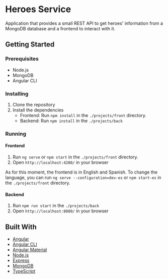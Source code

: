 # Heroes Service

Application that provides a small REST API to get heroes' information from a MongoDB database and a frontend to interact with it.

## Getting Started

### Prerequisites

-   Node.js
-   MongoDB
-   Angular CLI

### Installing

1. Clone the repository
2. Install the dependencies
    - Frontend: Run `npm install` in the `./projects/front` directory.
    - Backend: Run `npm install` in the `./projects/back`

### Running

#### Frontend

1. Run `ng serve` or `npm start` in the `./projects/front` directory.
2. Open `http://localhost:4200/` in your browser

As for this moment, the frontend is in English and Spanish. To change the language, you can run `ng serve --configuration=dev-es` or `npm start-es` in the `./projects/front` directory.

#### Backend

1. Run `npm run start` in the `./projects/back`
2. Open `http://localhost:8080/` in your browser

## Built With

-   [Angular](https://angular.io/)
-   [Angular CLI](https://cli.angular.io/)
-   [Angular Material](https://material.angular.io/)
-   [Node.js](https://nodejs.org/en/)
-   [Express](https://expressjs.com/)
-   [MongoDB](https://www.mongodb.com/)
-   [TypeScript](https://www.typescriptlang.org/)
